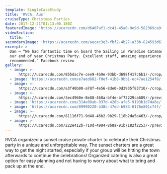 ```yaml
---
template: SingleCaseStudy
title: 'RVCA, Aus'
cruiseType: Christmas Parties
date: 2017-12-21T01:13:00.180Z
featuredImage: 'https://ucarecdn.com/d6407af1-dc41-45a0-9e9d-582369ca9fac/'
videoSection:
  title: ''
secondaryImage: 'https://ucarecdn.com/aecac3e3-fbf2-4b27-a33b-824593d619ac/'
excerpt: >-
  Dan – “We had fantastic time on board the Sailing in Paradise Catamaran for
  our end of year Christmas Party. Excellent staff, amazing experience - highly
  recommended.” Facebook review
gallery:
  - image: >-
      https://ucarecdn.com/855dac7e-cee9-4b9e-93bb-d698f417c6b1/-/crop/4032x2891/0,0/-/preview/
  - image: 'https://ucarecdn.com/e7aed882-f0ef-41b8-9bb1-ec47ae1254f8/'
  - image: >-
      https://ucarecdn.com/a3f40b00-a78f-4e56-8de0-0d2935f83710/-/crop/1068x1530/0,0/-/preview/
  - image: >-
      https://ucarecdn.com/3ec4960e-8e88-468a-bf4e-bf72229ca689/-/preview/-/enhance/50/
  - image: 'https://ucarecdn.com/314e08ab-037d-420b-afe5-9193b1d74a6e/'
  - image: 'https://ucarecdn.com/09990220-b38c-47ed-b983-0176e801c74f/'
  - image: >-
      https://ucarecdn.com/81116f71-9d48-46b2-9b29-118b2da5e463/-/crop/3024x2058/0,681/-/preview/
  - image: >-
      https://ucarecdn.com/222e412b-710d-4984-8b8a-91b7182f2253/-/preview/-/enhance/50/
---
```

RVCA organized a sunset cruise private charter to celebrate their Christmas party in a unique and unforgettable way. The sunset charters are a great way to get the night started, especially if your group will be hitting the town afterwards to continue the celebrations! Organized catering is also a great option for easy planning and not having to worry about what to bring and pack up at the end.
